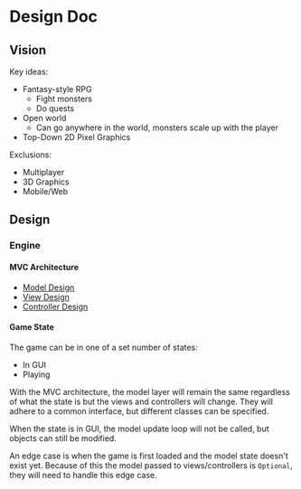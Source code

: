 # Design Doc

## Vision

Key ideas:

- Fantasy-style RPG
  - Fight monsters
  - Do quests
- Open world
  - Can go anywhere in the world, monsters scale up with the player
- Top-Down 2D Pixel Graphics

Exclusions:

- Multiplayer
- 3D Graphics
- Mobile/Web

## Design

### Engine

#### MVC Architecture

- [Model Design](model.md)
- [View Design](view.md)
- [Controller Design](controller.md)

#### Game State

The game can be in one of a set number of states:

- In GUI
- Playing

With the MVC architecture, the model layer will remain the same regardless of
what the state is but the views and controllers will change. They will adhere
to a common interface, but different classes can be specified.

When the state is in GUI, the model update loop will not be called, but objects
can still be modified.

An edge case is when the game is first loaded and the model state doesn't exist
yet. Because of this the model passed to views/controllers is `Optional`, they
will need to handle this edge case.
